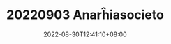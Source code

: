 ---
title: "20220903 Anarĥiasocieto"
date: 2022-08-30T12:41:10+08:00
draft: true
archive: false
event_date: "30.08.2022"
event_time: "12:41"
cover: 
    image: /evento/20220903-anarĥiasocieto.jpg
---
